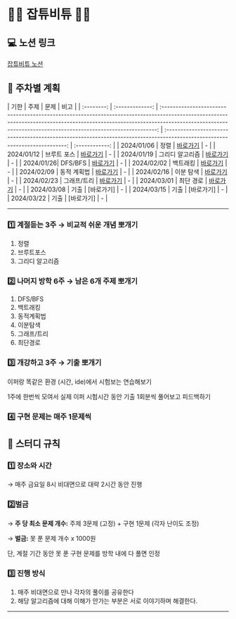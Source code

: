 # 👩‍💻 잡튜비튜 👩‍💻


## 💻 노션 링크

[잡튜비튜 노션](https://icy-writer-f49.notion.site/7071cd5e5afb4018ab3cefd705608e64?pvs=4)

## 📅 주차별 계획

|    기한    |      주제                                                                                                  |                                                            문제                                                             |      비고      |
| :--------: | :-------------: | :----------------------------------------------------------------------------------------------------------------------------------------------------------------------------------------------------------------------------------------: | :-------------------------------------------------------------------------------------------------------------------------: | :------------: |
| 2024/01/06 |  정렬   |  [바로가기](https://github.com/ruruisryu/Python_algorithm/tree/master/1_%EC%A0%95%EB%A0%AC) |       -        |
| 2024/01/12 |  브루트 포스   |                                           [바로가기](https://github.com/ruruisryu/Python_algorithm/tree/master/2_%EB%B8%8C%EB%A3%A8%ED%8A%B8%ED%8F%AC%EC%8A%A4)                                                         |       -        |
| 2024/01/19 |     그리디 알고리즘      |             [바로가기](https://github.com/ruruisryu/Python_algorithm/tree/master/3_%EA%B7%B8%EB%A6%AC%EB%94%94%20%EC%95%8C%EA%B3%A0%EB%A6%AC%EC%A6%98)                                                         |       -        |
| 2024/01/26|   DFS/BFS   |                   [바로가기](https://github.com/ruruisryu/Python_algorithm/tree/master/4_DFS%26BFS)                                                         |       -        |
| 2024/02/02 |   백트래킹   |                    [바로가기](https://github.com/ruruisryu/Python_algorithm/tree/master/5_%EB%B0%B1%ED%8A%B8%EB%9E%98%ED%82%B9)                                                         |       -        |
| 2024/02/09 | 동적 계획법 |                      [바로가기](https://github.com/ruruisryu/Python_algorithm/tree/master/6_%EB%8F%99%EC%A0%81%20%EA%B3%84%ED%9A%8D%EB%B2%95)                                                         |       -        |
| 2024/02/16 |    이분 탐색    |                     [바로가기](https://github.com/ruruisryu/Python_algorithm/tree/master/7_%EC%9D%B4%EB%B6%84%20%ED%83%90%EC%83%89)                                                         |       -        |
| 2024/02/23 |    그래프/트리  |                    [바로가기](https://github.com/ruruisryu/Python_algorithm/tree/master/8_%EA%B7%B8%EB%9E%98%ED%94%84%26%ED%8A%B8%EB%A6%AC)                                                         |       -        |
| 2024/03/01 |   최단 경로   |                   [바로가기](https://github.com/ruruisryu/Python_algorithm/tree/master/9_%EC%B5%9C%EB%8B%A8%20%EA%B2%BD%EB%A1%9C)                                                         |       -        |
| 2024/03/08 |    기출     |                     [바로가기]                                                         | - |
| 2024/03/15 |    기출    |                 [바로가기]                                                         |       -        |
| 2024/03/22 |      기출       |                     [바로가기]                                                       |       -        |


---

### 1️⃣ **계절듣는 3주 → 비교적 쉬운 개념 뽀개기**

1.  정렬
2.  브루트포스
3.  그리디 알고리즘

### 2️⃣ **나머지 방학 6주 → 남은 6개 주제 뽀개기**

1.  DFS/BFS
2.  백트래킹
3.  동적계획법
4.  이분탐색
5.  그래프/트리
6.  최단경로

### 3️⃣ **개강하고 3주 → 기출 뽀개기**
이퍼랑 똑같은 환경 (시간, ide)에서 시험보는 연습해보기

1주에 한번씩 모여서 실제 이퍼 시험시간 동안 기출 1회분씩 풀어보고 피드백하기

### 4️⃣ 구현 문제는 매주 1문제씩  

## 🤝 스터디 규칙

### 1️⃣ 장소와 시간

→ 매주 금요일 8시 비대면으로 대략 2시간 동안 진행

### 2️⃣벌금

→ **주 당 최소 문제 개수:** 주제 3문제 (고정) + 구현 1문제 (각자 난이도 조정)

→ **벌금:** 못 푼 문제 개수 x 1000원

단, 계절 기간 동안 못 푼 구현 문제를 방학 내에 다 풀면 인정

### 3️⃣ 진행 방식

1.  매주 비대면으로 만나 각자의 풀이를 공유한다
2.  해당 알고리즘에 대해 이해가 안가는 부분은 서로 이야기하며 해결한다.

----------


